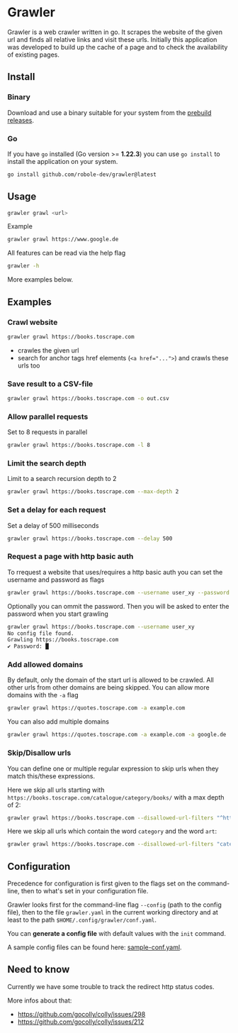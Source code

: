 # Grawler
                                                                                    
Grawler is a web crawler written in go. It scrapes the website of the given url and finds all relative 
links and visit these urls. Initially this application was developed to build up the cache of a page and to 
check the availability of existing pages.

## Install
                                         
### Binary

Download and use a binary suitable for your system from the [prebuild releases](https://github.com/robole-dev/grawler/releases). 

### Go

If you have `go` installed (Go version >= **1.22.3**) you can use `go install` to install the application on your system.

```bash
go install github.com/robole-dev/grawler@latest
```

## Usage

```bash
grawler grawl <url>
```

Example

```bash
grawler grawl https://www.google.de
```

All features can be read via the help flag

```bash
grawler -h
```
       
More examples below.


## Examples

### Crawl website

```bash
grawler grawl https://books.toscrape.com
```

- crawles the given url
- search for anchor tags href elements (`<a href="...">`) and crawls these urls too

### Save result to a CSV-file

```bash
grawler grawl https://books.toscrape.com -o out.csv 
```

### Allow parallel requests
          
Set to 8 requests in parallel

```bash
grawler grawl https://books.toscrape.com -l 8 
```
                                    
### Limit the search depth 

Limit to a search recursion depth to 2 

```bash
grawler grawl https://books.toscrape.com --max-depth 2 
```

### Set a delay for each request
               
Set a delay of 500 milliseconds

```bash
grawler grawl https://books.toscrape.com --delay 500 
```

### Request a page with http basic auth

To rrequest a website that uses/requires a http basic auth you can set the username and password as flags 

```bash
grawler grawl https://books.toscrape.com --username user_xy --password mypassword 
```   

Optionally you can ommit the password. Then you will be asked to enter the password when you start grawling

```bash
grawler grawl https://books.toscrape.com --username user_xy
No config file found.
Grawling https://books.toscrape.com
✔ Password: █
```         

### Add allowed domains

By default, only the domain of the start url is allowed to be crawled. All other urls from other domains are being skipped.
You can allow more domains with the `-a` flag

```bash
grawler grawl https://quotes.toscrape.com -a example.com  
```   

You can also add multiple domains

```bash
grawler grawl https://quotes.toscrape.com -a example.com -a google.de  
```   
                                                                     
### Skip/Disallow urls

You can define one or multiple regular expression to skip urls when they match this/these expressions.

Here we skip all urls starting with `https://books.toscrape.com/catalogue/category/books/` with a max depth of 2: 

```bash
grawler grawl https://books.toscrape.com --disallowed-url-filters "^https://books.toscrape.com/catalogue/category/books/.*" --max-depth 2
```   

Here we skip all urls which contain the word `category` and the word `art`:

```bash
grawler grawl https://books.toscrape.com --disallowed-url-filters "category" --disallowed-url-filters "art"
```   


## Configuration

Precedence for configuration is first given to the flags set on the command-line, then to what's set in your configuration file.
                           
Grawler looks first for the command-line flag `--config` (path to the config file), then to the file `grawler.yaml`
in the current working directory and at least to the path `$HOME/.config/grawler/conf.yaml`.

You can **generate a config file** with default values with the `init` command.

A sample config files can be found here: [sample-conf.yaml](./sample-conf.yaml).
   
                                                                                               
## Need to know

Currently we have some trouble to track the redirect http status codes.

More infos about that:

- <https://github.com/gocolly/colly/issues/298>
- <https://github.com/gocolly/colly/issues/212>
